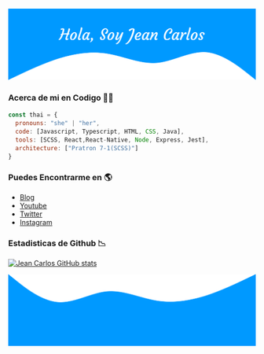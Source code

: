![cabecera](https://github.com/jean-carlos-19/jean-carlos-19/blob/main/capturas/cabecera.png)

### Acerca de mi en Codigo :technologist:
```javascript
const thai = {
  pronouns: "she" | "her",
  code: [Javascript, Typescript, HTML, CSS, Java],
  tools: [SCSS, React,React-Native, Node, Express, Jest],
  architecture: ["Pratron 7-1(SCSS)"]
}
```
### Puedes Encontrarme en :earth_americas:
- [Blog]()
- [Youtube]()
- [Twitter]()
- [Instagram]()

### Estadisticas de Github :chart_with_downwards_trend:

[![Jean Carlos GitHub stats](https://github-readme-stats.vercel.app/api?username=jean-carlos-19)](https://github.com/anuraghazra/github-readme-stats)

![pie pagina](https://github.com/jean-carlos-19/jean-carlos-19/blob/main/capturas/pie-pagina.png)
